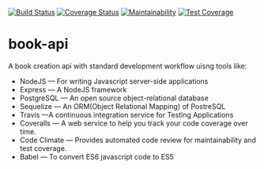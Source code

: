 [![Build Status](https://travis-ci.com/rozay10/book-api.svg?branch=master)](https://travis-ci.com/rozay10/book-api)
[![Coverage Status](https://coveralls.io/repos/github/rozay10/book-api/badge.svg?branch=master)](https://coveralls.io/github/rozay10/book-api?branch=master)
[![Maintainability](https://api.codeclimate.com/v1/badges/3a5db033371f7152ca25/maintainability)](https://codeclimate.com/github/rozay10/book-api/maintainability)
[![Test Coverage](https://api.codeclimate.com/v1/badges/3a5db033371f7152ca25/test_coverage)](https://codeclimate.com/github/rozay10/book-api/test_coverage)
# book-api
A book creation api with standard development workflow
uisng tools like:

- NodeJS — For writing Javascript server-side applications
- Express — A NodeJS framework
- PostgreSQL — An open source object-relational database
- Sequelize — An ORM(Object Relational Mapping) of PostreSQL
- Travis —A continuous integration service for Testing Applications
- Coveralls — A web service to help you track your code coverage over time.
- Code Climate — Provides automated code review for maintainability and test coverage.
- Babel — To convert ES6 javascript code to ES5
